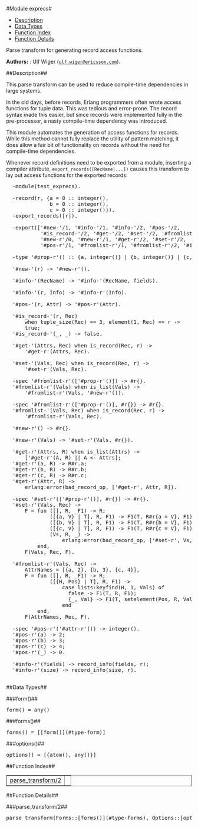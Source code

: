 

#Module exprecs#
* [Description](#description)
* [Data Types](#types)
* [Function Index](#index)
* [Function Details](#functions)


Parse transform for generating record access functions.



__Authors:__ : Ulf Wiger ([`ulf.wiger@ericsson.com`](mailto:ulf.wiger@ericsson.com)).<a name="description"></a>

##Description##
  

This parse transform can be used to reduce compile-time
dependencies in large systems.


In the old days, before records, Erlang programmers often wrote
access functions for tuple data. This was tedious and error-prone.
The record syntax made this easier, but since records were implemented
fully in the pre-processor, a nasty compile-time dependency was
introduced.


This module automates the generation of access functions for
records. While this method cannot fully replace the utility of
pattern matching, it does allow a fair bit of functionality on
records without the need for compile-time dependencies.


Whenever record definitions need to be exported from a module,
inserting a compiler attribute,
`export_records([RecName|...])` causes this transform
to lay out access functions for the exported records:

<pre>
  -module(test_exprecs).
 
  -record(r, {a = 0 :: integer(),
              b = 0 :: integer(),
              c = 0 :: integer()}).
  -export_records([r]).
 
  -export(['#new-'/1, '#info-'/1, '#info-'/2, '#pos-'/2,
           '#is_record-'/2, '#get-'/2, '#set-'/2, '#fromlist-'/2,
           '#new-r'/0, '#new-r'/1, '#get-r'/2, '#set-r'/2,
           '#pos-r'/1, '#fromlist-r'/1, '#fromlist-r'/2, '#info-r'/1]).
 
  -type '#prop-r'() :: {a, integer()} | {b, integer()} | {c, integer()}.
 
  '#new-'(r) -> '#new-r'().
 
  '#info-'(RecName) -> '#info-'(RecName, fields).
 
  '#info-'(r, Info) -> '#info-r'(Info).
 
  '#pos-'(r, Attr) -> '#pos-r'(Attr).
 
  '#is_record-'(r, Rec)
      when tuple_size(Rec) == 3, element(1, Rec) == r ->
      true;
  '#is_record-'(_, _) -> false.
 
  '#get-'(Attrs, Rec) when is_record(Rec, r) ->
      '#get-r'(Attrs, Rec).
 
  '#set-'(Vals, Rec) when is_record(Rec, r) ->
      '#set-r'(Vals, Rec).
 
  -spec '#fromlist-r'(['#prop-r'()]) -> #r{}.
  '#fromlist-r'(Vals) when is_list(Vals) ->
      '#fromlist-r'(Vals, '#new-r'()).
 
  -spec '#fromlist-r'(['#prop-r'()], #r{}) -> #r{}.
  '#fromlist-'(Vals, Rec) when is_record(Rec, r) ->
      '#fromlist-r'(Vals, Rec).
 
  '#new-r'() -> #r{}.
 
  '#new-r'(Vals) -> '#set-r'(Vals, #r{}).
 
  '#get-r'(Attrs, R) when is_list(Attrs) ->
      ['#get-r'(A, R) || A <- Attrs];
  '#get-r'(a, R) -> R#r.a;
  '#get-r'(b, R) -> R#r.b;
  '#get-r'(c, R) -> R#r.c;
  '#get-r'(Attr, R) ->
      erlang:error(bad_record_op, ['#get-r', Attr, R]).
 
  -spec '#set-r'(['#prop-r'()], #r{}) -> #r{}.
  '#set-r'(Vals, Rec) ->
      F = fun ([], R, _F1) -> R;
              ([{a, V} | T], R, F1) -> F1(T, R#r{a = V}, F1);
              ([{b, V} | T], R, F1) -> F1(T, R#r{b = V}, F1);
              ([{c, V} | T], R, F1) -> F1(T, R#r{c = V}, F1);
              (Vs, R, _) ->
                  erlang:error(bad_record_op, ['#set-r', Vs, R])
          end,
      F(Vals, Rec, F).
 
  '#fromlist-r'(Vals, Rec) ->
      AttrNames = [{a, 2}, {b, 3}, {c, 4}],
      F = fun ([], R, _F1) -> R;
              ([{H, Pos} | T], R, F1) ->
                  case lists:keyfind(H, 1, Vals) of
                    false -> F1(T, R, F1);
                    {_, Val} -> F1(T, setelement(Pos, R, Val), F1)
                  end
          end,
      F(AttrNames, Rec, F).
 
  -spec '#pos-r'('#attr-r'()) -> integer().
  '#pos-r'(a) -> 2;
  '#pos-r'(b) -> 3;
  '#pos-r'(c) -> 4;
  '#pos-r'(_) -> 0.
 
  '#info-r'(fields) -> record_info(fields, r);
  '#info-r'(size) -> record_info(size, r).
  </pre>
<a name="types"></a>

##Data Types##




###<a name="type-form">form()</a>##



<pre>form() = any()</pre>



###<a name="type-forms">forms()</a>##



<pre>forms() = [[form()](#type-form)]</pre>



###<a name="type-options">options()</a>##



<pre>options() = [{atom(), any()}]</pre>
<a name="index"></a>

##Function Index##


<table width="100%" border="1" cellspacing="0" cellpadding="2" summary="function index"><tr><td valign="top"><a href="#parse_transform-2">parse_transform/2</a></td><td></td></tr></table>


<a name="functions"></a>

##Function Details##

<a name="parse_transform-2"></a>

###parse_transform/2##




<pre>parse_transform(Forms::[forms()](#type-forms), Options::[options()](#type-options)) -&gt; [forms()](#type-forms)</pre>
<br></br>


